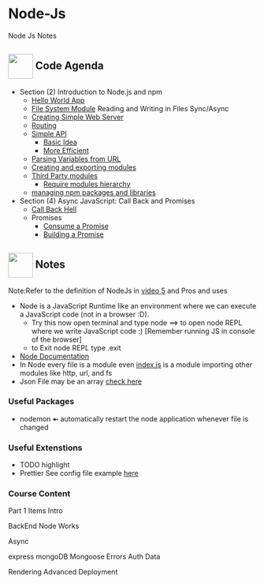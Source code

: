 # Node-Js
Node Js Notes



## <img align= center width=50px src="https://w7.pngwing.com/pngs/825/310/png-transparent-multicolored-streaming-template-computer-programming-web-development-computer-icons-source-code-computer-software-coding-text-computer-logo.png"> Code Agenda
- Section (2) Introduction to Node.js and npm
  - <a href="https://github.com/BasmaElhoseny01/Node-Js/blob/main/Section%202/0.Basics/index.js#L3">Hello World App</a>
  - <a href="https://github.com/BasmaElhoseny01/Node-Js/blob/7fc8d32baadb473ed42cee52a41c5c26cebb6f5d/Section%202/0.Basics/index.js#L7">File System Module</a> Reading and Writing in Files Sync/Async
  - <a href="https://github.com/BasmaElhoseny01/Node-Js/blob/main/Section%202/1.SimpleWebServer/index.js">Creating Simple Web Server</a>
  - <a href="https://github.com/BasmaElhoseny01/Node-Js/blob/main/Section%202/2.Routing/index.js">Routing</a>
  - <a href="https://github.com/BasmaElhoseny01/Node-Js/tree/main/Section%202/3.SimpleAPI">Simple API</a>
    - <a href="https://github.com/BasmaElhoseny01/Node-Js/blob/main/Section%202/3.SimpleAPI/0.Basic/index.js">Basic Idea</a>
    - <a href="https://github.com/BasmaElhoseny01/Node-Js/blob/main/Section%202/3.SimpleAPI/1.More%20Efficient/index.js">More Efficient</a>
  - <a href="https://github.com/BasmaElhoseny01/Node-Js/blob/main/Section%202/4.Parsing%20Variables%20from%20URL/index.js">Parsing Variables from URL</a>
  - <a href="https://github.com/BasmaElhoseny01/Node-Js/tree/main/Section%202/5.Creating%20Modules">Creating and exporting modules</a>
  - <a href="https://github.com/BasmaElhoseny01/Node-Js/blob/main/2.Introduction%20to%20NPM/index.js">Third Party modules</a>
    - <a href="https://github.com/BasmaElhoseny01/Node-Js/blob/a37f08d7fd5adadffea74d241ab925e97472fc53/2.Introduction%20to%20NPM/index.js#L2">Require modules hierarchy</a>
  - <a href="https://github.com/BasmaElhoseny01/Node-Js/blob/main/2.Introduction%20to%20NPM/Managing%20npm.md">managing npm packages and libraries</a>
- Section (4) Async JavaScript: Call Back and Promises
  - <a href="https://github.com/BasmaElhoseny01/Node-Js/blob/main/3.Async%20JS/0.CallBackHell.js">Call Back Hell</a>
  - <a>Promises</a>
    - <a href="https://github.com/BasmaElhoseny01/Node-Js/blob/main/3.Async%20JS/1.ConsumePromise.js">Consume a Promise</a>
    - <a href="https://github.com/BasmaElhoseny01/Node-Js/blob/main/3.Async%20JS/2.BuildingPromise.js">Building a Promise</a>


## <img align= center width=50px src="https://cdn-icons-png.flaticon.com/512/1043/1043717.png"> Notes
Note:Refer to the definition of NodeJs in <a href="https://www.udemy.com/course/nodejs-express-mongodb-bootcamp/learn/lecture/15080910#overview">video 5</a> and Pros and uses 
- Node is a JavaScript Runtime like an environment where we can execute a JavaScript code (not in a browser :D).
    - Try this now open terminal and type node ==> to open node REPL where we write JavaScript code :) [Remember running JS in console of the browser]
    - to Exit node REPL type .exit
- <a href="https://nodejs.org/dist/latest-v18.x/docs/api/">Node Documentation</a>
- In Node every file is a module even <a href="">index.js</a> is a module importing other modules like http, url, and fs
- Json File may be an array <a href="https://github.com/BasmaElhoseny01/Node-Js/blob/5bd44c97a55ee2536b3724d96f0d0d0c096a872e/Section%202/3.SimpleAPI/0.Basic/data.json#L1">check here</a>

### Useful Packages
- nodemon ➼ automatically restart the node application whenever file is changed 

### Useful Extenstions
- TODO highlight
- Prettier See config file example <a href="https://github.com/BasmaElhoseny01/Node-Js/blob/main/2.Introduction%20to%20NPM/.prettierrc">here</a>

### Course Content
Part 1 Items
Intro

BackEnd
Node Works

Async

express
mongoDB
Mongoose
Errors
Auth
Data

Rendering
Advanced
Deployment
